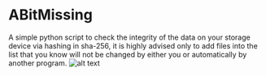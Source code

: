 # ABitMissing
A simple python script to check the integrity of the data on your storage device via hashing in sha-256, it is highly advised only to add files into the list that you know will not be changed by either you or automatically by another program.
![alt text](https://i.imgur.com/ziGQOZM.png)

